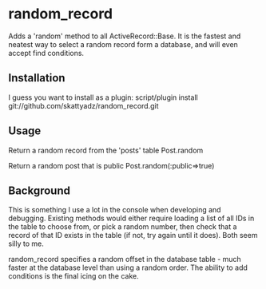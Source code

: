 random_record
===

Adds a 'random' method to all ActiveRecord::Base. It is the fastest and neatest way to select a random record form a database, and will even accept find conditions.

Installation
---

I guess you want to install as a plugin:
    script/plugin install git://github.com/skattyadz/random_record.git

Usage
---

Return a random record from the 'posts' table
    Post.random

Return a random post that is public
    Post.random(:public=>true)

Background
---

This is something I use a lot in the console when developing and debugging. Existing methods would either require loading a list of all IDs in the table to choose from, or pick a random number, then check that a record of that ID exists in the table (if not, try again until it does). Both seem silly to me. 

random_record specifies a random offset in the database table - much faster at the database level than using a random order. The ability to add conditions is the final icing on the cake.